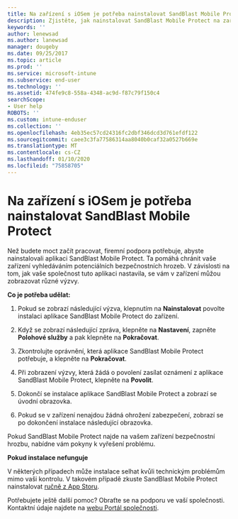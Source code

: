 ```yaml
---
title: Na zařízení s iOSem je potřeba nainstalovat SandBlast Mobile Protect | Dokumentace Microsoftu
description: Zjistěte, jak nainstalovat SandBlast Mobile Protect na zařízení s iOSem.
keywords: ''
author: lenewsad
ms.author: lanewsad
manager: dougeby
ms.date: 09/25/2017
ms.topic: article
ms.prod: ''
ms.service: microsoft-intune
ms.subservice: end-user
ms.technology: ''
ms.assetid: 474fe9c8-558a-4348-ac9d-f87c79f150c4
searchScope:
- User help
ROBOTS: ''
ms.custom: intune-enduser
ms.collection: ''
ms.openlocfilehash: 4eb35ec57cd24316fc2dbf346dcd3d761efdf122
ms.sourcegitcommit: caee3c3fa77586314aa8040b0caf32a0527b669e
ms.translationtype: MT
ms.contentlocale: cs-CZ
ms.lasthandoff: 01/10/2020
ms.locfileid: "75858705"
---
```

# <a name="you-need-to-install-sandblast-mobile-protect-on-your-ios-device"></a>Na zařízení s iOSem je potřeba nainstalovat SandBlast Mobile Protect

Než budete moct začít pracovat, firemní podpora potřebuje, abyste nainstalovali aplikaci SandBlast Mobile Protect. Ta pomáhá chránit vaše zařízení vyhledáváním potenciálních bezpečnostních hrozeb. V závislosti na tom, jak vaše společnost tuto aplikaci nastavila, se vám v zařízení můžou zobrazovat různé výzvy.

**Co je potřeba udělat:**

1. Pokud se zobrazí následující výzva, klepnutím na **Nainstalovat** povolte instalaci aplikace SandBlast Mobile Protect do zařízení.

2. Když se zobrazí následující zpráva, klepněte na **Nastavení**, zapněte **Polohové služby** a pak klepněte na **Pokračovat**.

3. Zkontrolujte oprávnění, která aplikace SandBlast Mobile Protect potřebuje, a klepněte na **Pokračovat**.

4. Při zobrazení výzvy, která žádá o povolení zasílat oznámení z aplikace SandBlast Mobile Protect, klepněte na **Povolit**.

5. Dokončí se instalace aplikace SandBlast Mobile Protect a zobrazí se úvodní obrazovka.

6. Pokud se v zařízení nenajdou žádná ohrožení zabezpečení, zobrazí se po dokončení instalace následující obrazovka.

Pokud SandBlast Mobile Protect najde na vašem zařízení bezpečnostní hrozbu, nabídne vám pokyny k vyřešení problému.

**Pokud instalace nefunguje**

V některých případech může instalace selhat kvůli technickým problémům mimo vaši kontrolu. V takovém případě zkuste SandBlast Mobile Protect nainstalovat [ručně z App Storu](https://itunes.apple.com/app/sandblast-mobile-protect/id1006390797).

Potřebujete ještě další pomoc? Obraťte se na podporu ve vaší společnosti. Kontaktní údaje najdete na [webu Portál společnosti](https://go.microsoft.com/fwlink/?linkid=2010980).
